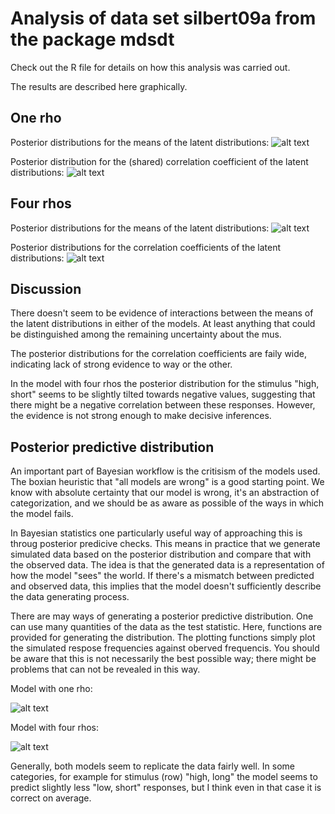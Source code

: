 # Analysis of data set silbert09a from the package mdsdt

Check out the R file for details on how this analysis was carried out.

The results are described here graphically. 

## One rho

Posterior distributions for the means of the latent distributions:
![alt text](one_rho_mus.png "Posterior distributions for the means of the latent distributions")

Posterior distribution for the (shared) correlation coefficient of the latent distributions:
![alt text](one_rho_rho.png "Posterior distribution for the (shared) correlation coefficient of the latent distributions")


## Four rhos

Posterior distributions for the means of the latent distributions:
![alt text](four_rhos_mus.png "Posterior distributions for the means of the latent distributions")

Posterior distributions for the correlation coefficients of the latent distributions:
![alt text](four_rhos_rhos.png "Posterior distributions for the correlation coefficients of the latent distributions")

## Discussion

There doesn't seem to be evidence of interactions between the means of the latent distributions in either of the models. At least anything that could be distinguished among the remaining uncertainty about the mus. 

The posterior distributions for the correlation coefficients are faily wide, indicating lack of strong evidence to way or the other.

In the model with four rhos the posterior distribution for the stimulus "high, short" seems to be slightly tilted towards negative values, suggesting that there might be a negative correlation between these responses. However, the evidence is not strong enough to make decisive inferences.

## Posterior predictive distribution

An important part of Bayesian workflow is the critisism of the models used. The boxian heuristic that "all models are wrong" is a good starting point. We know with absolute certainty that our model is wrong, it's an abstraction of categorization, and we should be as aware as possible of the ways in which the model fails. 

In Bayesian statistics one particularly useful way of approaching this is throug posterior predicive checks. This means in practice that we generate simulated data based on the posterior distribution and compare that with the observed data. The idea is that the generated data is a representation of how the model "sees" the world. If there's a mismatch between predicted and observed data, this implies that the model doesn't sufficiently describe the data generating process. 

There are may ways of generating a posterior predictive distribution. One can use many quantities of the data as the test statistic. Here, functions are provided for generating the distribution. The plotting functions simply plot the simulated respose frequencies against oberved frequencis. You should be aware that this is not necessarily the best possible way; there might be problems that can not be revealed in this way.

Model with one rho:

![alt text](four_rhos_post_pred.png "Posterior predictive distribution for the model with one rho")

Model with four rhos:

![alt text](four_rhos_post_pred.png "Posterior predictive distribution for the model with four rhos")

Generally, both models seem to replicate the data fairly well. In some categories, for example for stimulus (row) "high, long" the model seems to predict slightly less "low, short" responses, but I think even in that case it is correct on average. 
